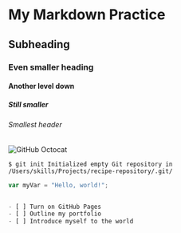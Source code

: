 # My Markdown Practice

## Subheading

### Even smaller heading

#### Another level down

##### Still smaller

###### Smallest header

![GitHub Octocat](https://octodex.github.com/images/yaktocat.png)

 ``` $ git init Initialized empty Git repository in /Users/skills/Projects/recipe-repository/.git/ ```

```javascript
var myVar = "Hello, world!";


- [ ] Turn on GitHub Pages  
- [ ] Outline my portfolio  
- [ ] Introduce myself to the world  


